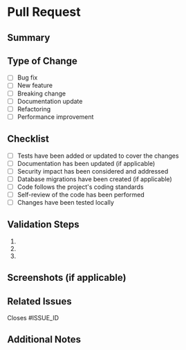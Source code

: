# Pull Request

## Summary
<!-- Provide a brief description of the changes in this PR -->

## Type of Change
- [ ] Bug fix
- [ ] New feature
- [ ] Breaking change
- [ ] Documentation update
- [ ] Refactoring
- [ ] Performance improvement

## Checklist
- [ ] Tests have been added or updated to cover the changes
- [ ] Documentation has been updated (if applicable)
- [ ] Security impact has been considered and addressed
- [ ] Database migrations have been created (if applicable)
- [ ] Code follows the project's coding standards
- [ ] Self-review of the code has been performed
- [ ] Changes have been tested locally

## Validation Steps
<!-- Describe how to test these changes -->
1. 
2. 
3. 

## Screenshots (if applicable)
<!-- Add screenshots to help explain your changes -->

## Related Issues
<!-- Link to any related issues -->
Closes #ISSUE_ID

## Additional Notes
<!-- Any additional information that reviewers should know -->